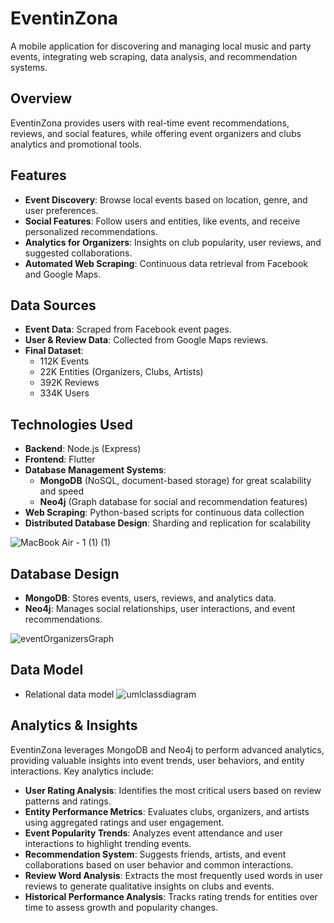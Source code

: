 # **EventinZona**  
A mobile application for discovering and managing local music and party events, integrating web scraping, data analysis, and recommendation systems.  

## **Overview**  
EventinZona provides users with real-time event recommendations, reviews, and social features, while offering event organizers and clubs analytics and promotional tools.  

## **Features**  
- **Event Discovery**: Browse local events based on location, genre, and user preferences.  
- **Social Features**: Follow users and entities, like events, and receive personalized recommendations.  
- **Analytics for Organizers**: Insights on club popularity, user reviews, and suggested collaborations.  
- **Automated Web Scraping**: Continuous data retrieval from Facebook and Google Maps.  

## **Data Sources**  
- **Event Data**: Scraped from Facebook event pages.  
- **User & Review Data**: Collected from Google Maps reviews.  
- **Final Dataset**:  
  - 112K Events  
  - 22K Entities (Organizers, Clubs, Artists)  
  - 392K Reviews  
  - 334K Users  

## **Technologies Used**  
- **Backend**: Node.js (Express)  
- **Frontend**: Flutter  
- **Database Management Systems**:  
  - **MongoDB** (NoSQL, document-based storage) for great scalability and speed
  - **Neo4j** (Graph database for social and recommendation features)
- **Web Scraping**: Python-based scripts for continuous data collection  
- **Distributed Database Design**: Sharding and replication for scalability  

![MacBook Air - 1 (1) (1)](https://github.com/user-attachments/assets/eddca1a9-c956-4749-922c-addd6f9e0aef)

## **Database Design**  
- **MongoDB**: Stores events, users, reviews, and analytics data.  
- **Neo4j**: Manages social relationships, user interactions, and event recommendations.  

![eventOrganizersGraph](https://github.com/user-attachments/assets/40115f55-4eb6-4407-8aa8-f1e33607f43d)


## **Data Model**
 - Relational data model
![umlclassdiagram](https://github.com/user-attachments/assets/5cc85b53-db85-489a-82e6-2c4beb4c77bc)


## **Analytics & Insights**  
EventinZona leverages MongoDB and Neo4j to perform advanced analytics, providing valuable insights into event trends, user behaviors, and entity interactions. Key analytics include:  
- **User Rating Analysis**: Identifies the most critical users based on review patterns and ratings.  
- **Entity Performance Metrics**: Evaluates clubs, organizers, and artists using aggregated ratings and user engagement.  
- **Event Popularity Trends**: Analyzes event attendance and user interactions to highlight trending events.  
- **Recommendation System**: Suggests friends, artists, and event collaborations based on user behavior and common interactions.  
- **Review Word Analysis**: Extracts the most frequently used words in user reviews to generate qualitative insights on clubs and events.  
- **Historical Performance Analysis**: Tracks rating trends for entities over time to assess growth and popularity changes.  
